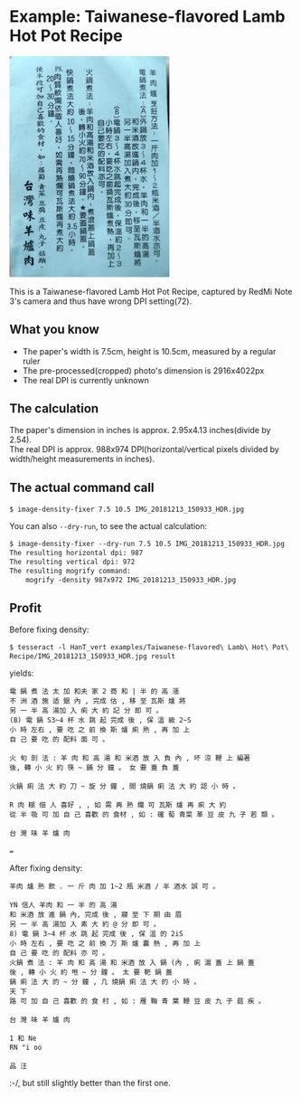 # Example: Taiwanese-flavored Lamb Hot Pot Recipe
<img src=IMG_20181213_150933_HDR.jpg alt='input photo' title='input photo' style='width: 7.5cm' />

This is a Taiwanese-flavored Lamb Hot Pot Recipe, captured by RedMi Note 3's camera and thus have wrong DPI setting(72).

## What you know
* The paper's width is 7.5cm, height is 10.5cm, measured by a regular ruler
* The pre-processed(cropped) photo's dimension is 2916x4022px
* The real DPI is currently unknown

## The calculation
The paper's dimension in inches is approx. 2.95x4.13 inches(divide by 2.54).  
The real DPI is approx. 988x974 DPI(horizontal/vertical pixels divided by width/height measurements in inches).

## The actual command call

    $ image-density-fixer 7.5 10.5 IMG_20181213_150933_HDR.jpg

You can also `--dry-run`, to see the actual calculation:

    $ image-density-fixer --dry-run 7.5 10.5 IMG_20181213_150933_HDR.jpg
    The resulting horizontal dpi: 987
    The resulting vertical dpi: 972
    The resulting mogrify command:
        mogrify -density 987x972 IMG_20181213_150933_HDR.jpg

## Profit
Before fixing density:

    $ tesseract -l HanT_vert examples/Taiwanese-flavored\ Lamb\ Hot\ Pot\ Recipe/IMG_20181213_150933_HDR.jpg result

yields:

    電 鍋 煮 法 太 加 和夫 家 2 商 和 | 半 的 高 漲
    不 洲 酒 施 适 銀 內 , 完成 估 , 移 至 瓦斯 爐 將
    另 一 半 高 湯加 入 痢 大 約 記 分 即 可 。
    (B) 電 鍋 S3~4 杯 水 跳 起 完成 後 , 保 溫 級 2~S
    小 時 左右 , 要 吃 之 前 換 斯 爐 痢 熟 , 再 加 上
    自 己 要 吃 的 配料 面 可 。
    
    火 旬 剖 法 : 羊 肉 和 高 湯 和 米酒 放 入 負 內 , 坏 涼 鞭 上 編著
    後, 轉 小 火 約 筷 ~ 鋪 分 鐘 。 女 要 蓋 負 蓋
    
    火鍋 痢 法 大 約 刀 ~ 旋 分 鐘 , 間 燒鍋 痢 法 大 約 認 小 時 。
    
    R 肉 糊 佃 人 喜好 , , 如 需 再 熟 爛 可 瓦斯 爐 再 痢 大 約
    從 半 吸 可 加 自 己 喜歡 的 食材 , 如 : 確 萄 青菜 革 豆 皮 九 子 若 類 。
    
    台 灣 味 羊 爐 肉
    
    =

After fixing density:

    羊肉 爐 熟 飲 . 一 斤 肉 加 1~2 瓶 米酒 / 半 酒水 誤 可 。
    
    YN 信人 羊肉 和 一 半 的 高 湯
    和 米酒 放 進 鍋 內, 完成 後 , 寢 至 下 期 由 眉
    另 一 半 高 湯加 入 素 大 約 @ 分 即 可 。
    8) 電 鍋 3~4 杯 水 跳 起 完成 後 , 保 溫 的 2iS
    小 時 左右 , 要 吃 之 前 換 万 斯 爐 囊 熱 , 再 加 上
    自 己 要 吃 的 配料 亦 可 。
    火鍋 煮 法 : 羊 肉 和 高 湯 和 米酒 放 入 鍋 (內 , 痢 滬 蓋 上 鍋 蓋
    後 , 轉 小 火 約 甩 ~ 分 鐘 。 太 要 靶 鍋 蓋
    鍋 痢 法 大 的 ~ 分 鐘 , 几 燒鍋 痢 法 大 的 小 時 。
    天 下
    路 可 加 自 己 喜歡 的 食 村 , 如 : 雁 鞠 青 葉 鞭 豆 皮 九 子 菇 疾 。
    
    台 灣 味 羊 爐 肉
    
    1 和 Ne
    RN "i oo
    
    品 汪

 :-/, but still slightly better than the first one.
